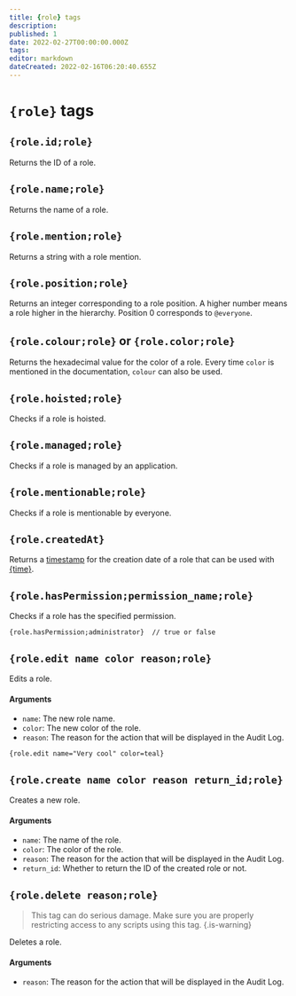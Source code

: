 ```yaml
---
title: {role} tags
description: 
published: 1
date: 2022-02-27T00:00:00.000Z
tags: 
editor: markdown
dateCreated: 2022-02-16T06:20:40.655Z
---
```


# `{role}` tags

## `{role.id;role}`

Returns the ID of a role.

## `{role.name;role}`

Returns the name of a role.

## `{role.mention;role}`

Returns a string with a role mention.

## `{role.position;role}`

Returns an integer corresponding to a role position. A higher number means a role higher in the hierarchy. Position 0 corresponds to `@everyone`.

## `{role.colour;role}` or `{role.color;role}`

Returns the hexadecimal value for the color of a role. Every time `color` is mentioned in the documentation, `colour` can also be used.

## `{role.hoisted;role}`

Checks if a role is hoisted.

## `{role.managed;role}`

Checks if a role is managed by an application.

## `{role.mentionable;role}`

Checks if a role is mentionable by everyone.

## `{role.createdAt}`

Returns a [timestamp](https://developer.mozilla.org/en-US/docs/Web/JavaScript/Reference/Global_Objects/Date#description) for the creation date of a role that can be used with [{time}](https://documentation.atlas.bot/en/scripts/tags/global#time-formattime).

## `{role.hasPermission;permission_name;role}`

Checks if a role has the specified permission.

```
{role.hasPermission;administrator}  // true or false
```

## `{role.edit name color reason;role}`

Edits a role.

#### Arguments
- `name`: The new role name.
- `color`: The new color of the role.
- `reason`: The reason for the action that will be displayed in the Audit Log.

```
{role.edit name="Very cool" color=teal}
```

## `{role.create name color reason return_id;role}`

Creates a new role.

#### Arguments
- `name`: The name of the role.
- `color`: The color of the role.
- `reason`: The reason for the action that will be displayed in the Audit Log.
- `return_id`: Whether to return the ID of the created role or not.

## `{role.delete reason;role}`

> This tag can do serious damage. Make sure you are properly restricting access to any scripts using this tag. {.is-warning}

Deletes a role.

#### Arguments
- `reason`: The reason for the action that will be displayed in the Audit Log.
